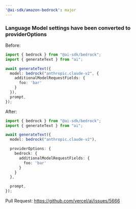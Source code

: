 ```yaml
---
'@ai-sdk/amazon-bedrock': major
---
```


### Language Model settings have been converted to providerOptions

Before:

```ts
import { bedrock } from "@ai-sdk/bedrock";
import { generateText } from "ai";

await generateText({
  model: bedrock("anthropic.claude-v2", {
    additionalModelRequestFields: {
      foo: 'bar'
    }
  }),
  prompt,
});
```

After:

```ts
import { bedrock } from "@ai-sdk/bedrock";
import { generateText } from "ai";

await generateText({
  model: bedrock("anthropic.claude-v2"),

  providerOptions: {
    bedrock: {
      additionalModelRequestFields: {
        foo: 'bar'
      }
    }
  },

  prompt,
});
```

Pull Request: https://github.com/vercel/ai/issues/5666

